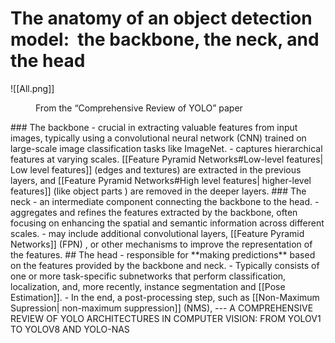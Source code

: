 # The anatomy of an object detection model:  the backbone, the neck, and the head
![[All.png]]
<figure>From the “Comprehensive Review of YOLO” paper</figure>
### The backbone 
-  crucial in extracting valuable features from input images, typically using a convolutional neural network (CNN) trained on large-scale image classification tasks like ImageNet. 
- captures hierarchical features at varying scales. [[Feature Pyramid Networks#Low-level features| Low level features]] (edges and textures) are extracted in the previous layers, and [[Feature Pyramid Networks#High level features| higher-level features]]  (like object parts ) are removed in the deeper layers.
### The neck 
- an intermediate component connecting the backbone to the head.
- aggregates and refines the features extracted by the backbone, often focusing on enhancing the spatial and semantic information across different scales.
-  may include additional convolutional layers, [[Feature Pyramid Networks]] (FPN) , or other mechanisms to improve the representation of the features.
## The head
- responsible for **making predictions** based on the features provided by the backbone and neck.
- Typically consists of one or more task-specific subnetworks that perform classification, localization, and, more recently, instance segmentation and [[Pose Estimation]]. 
- In the end, a post-processing step, such as [[Non-Maximum Supression| non-maximum suppression]]  (NMS),
---
A COMPREHENSIVE REVIEW OF YOLO ARCHITECTURES IN COMPUTER VISION: FROM YOLOV1 TO YOLOV8 AND YOLO-NAS